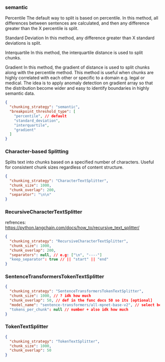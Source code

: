 ### semantic

Percentile
The default way to split is based on percentile. In this method, all differences between sentences are calculated, and then any difference greater than the X percentile is split.

Standard Deviation
In this method, any difference greater than X standard deviations is split.

Interquartile
In this method, the interquartile distance is used to split chunks.

Gradient
In this method, the gradient of distance is used to split chunks along with the percentile method. This method is useful when chunks are highly correlated with each other or specific to a domain e.g. legal or medical. The idea is to apply anomaly detection on gradient array so that the distribution become wider and easy to identify boundaries in highly semantic data.

```json
{
  "chunking_strategy": "semantic",
  "breakpoint_threshold_type": [
    "percentile", // default
    "standard_deviation",
    "interquartile",
    "gradient"
  ]
}
```

### Character-based Splitting

Splits text into chunks based on a specified number of characters.
Useful for consistent chunk sizes regardless of content structure.

```json
{
  "chunking_strategy": "CharacterTextSplitter",
  "chunk_size": 1000,
  "chunk_overlap": 200,
  "separator": "\n\n"
}
```

### RecursiveCharacterTextSplitter

refrences:
https://python.langchain.com/docs/how_to/recursive_text_splitter/

```json
{
  "chunking_strategy": "RecursiveCharacterTextSplitter",
  "chunk_size": 1000,
  "chunk_overlap": 200,
  "separators": null, // e.g: ["\n", "----"]
  "keep_separator": true // || "start" || "end"
}
```

### SentenceTransformersTokenTextSplitter

```json
{
  "chunking_strategy": "SentenceTransformersTokenTextSplitter",
  "chunk_size": 1000, // ? idk how much
  "chunk_overlap": 50, // def in the func docs 50 so its [optional]
  "model_name": "sentence-transformers/all-mpnet-base-v2", // select between the def or, hi its me again couldn't find refs for the model names that we can use :(
  "tokens_per_chunk": null // number + also idk how much
}
```

### TokenTextSplitter

```json
{
  "chunking_strategy": "TokenTextSplitter",
  "chunk_size": 1000,
  "chunk_overlap": 50
}
```
